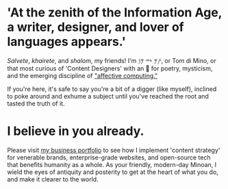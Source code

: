 # 'At the zenith of the Information Age, a writer, designer, and lover of languages appears.' 

*Salvete*, *khairete*, and *shalom*, my friends! I'm 𐤕𐤌 𐤃𐤉 𐤌𐤍, or Tom di Mino, or that most curious of 'Content Designers' with an 🧿 for poetry, mysticism, and the emerging discipline of ["affective computing."](https://arxiv.org/abs/2302.09582) 

If you're here, it's safe to say you're a bit of a digger (like myself), inclined to poke around and exhume a subject until you've reached the root and tasted the truth of it. 

# I believe in you already.

Please visit [my business portfolio](https://www.minoanmystery.org) to see how I implement 'content strategy' for venerable brands, enterprise-grade websites, and open-source tech that benefits humanity as a whole. As your friendly, modern-day Minoan, I wield the eyes of antiquity and posterity to get at the heart of what you do, and make it clearer to the world.  
